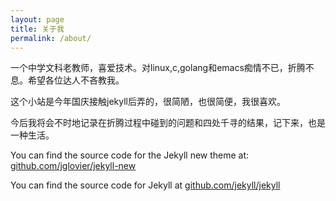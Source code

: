 ```yaml
---
layout: page
title: 关于我
permalink: /about/
---
```


一个中学文科老教师，喜爱技术。对linux,c,golang和emacs痴情不已，折腾不息。希望各位达人不吝教我。

这个小站是今年国庆接触jekyll后弄的，很简陋，也很简便，我很喜欢。

今后我将会不时地记录在折腾过程中碰到的问题和四处千寻的结果，记下来，也是一种生活。

You can find the source code for the Jekyll new theme at: [github.com/jglovier/jekyll-new](https://github.com/jglovier/jekyll-new)

You can find the source code for Jekyll at [github.com/jekyll/jekyll](https://github.com/jekyll/jekyll)
